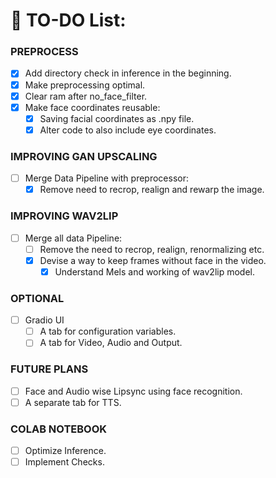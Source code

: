 # :memo: **TO-DO** List:

### PREPROCESS
- [x] Add directory check in inference in the beginning.
- [x] Make preprocessing optimal.
- [x] Clear ram after no_face_filter.
- [x] Make face coordinates reusable:
    - [x] Saving facial coordinates as .npy file.
    - [x] Alter code to also include eye coordinates.

### IMPROVING GAN UPSCALING
- [ ] Merge Data Pipeline with preprocessor:
    - [x] Remove need to recrop, realign and rewarp the image.

### IMPROVING WAV2LIP
- [ ] Merge all data Pipeline:
    - [ ] Remove the need to recrop, realign, renormalizing etc.
    - [x] Devise a way to keep frames without face in the video.
        - [x] Understand Mels and working of wav2lip model.

### OPTIONAL
- [ ] Gradio UI
    - [ ] A tab for configuration variables.
    - [ ] A tab for Video, Audio and Output.

### FUTURE PLANS
- [ ] Face and Audio wise Lipsync using face recognition.
- [ ] A separate tab for TTS.

### COLAB NOTEBOOK
- [ ] Optimize Inference.
- [ ] Implement Checks.